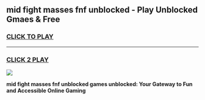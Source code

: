 
## mid fight masses fnf unblocked - Play Unblocked Gmaes & Free
<h3>
<a href="https://news.freeplayer.one?title=mid_fight_masses_fnf_unblocked&ref=16F">CLICK TO PLAY</a></h3>
<hr>

<h3>
<a href="https://news.freeplayer.one?title=mid_fight_masses_fnf_unblocked&ref=16F">CLICK 2 PLAY</a>
  
</h3>

<a href="https://news.freeplayer.one?title=mid_fight_masses_fnf_unblocked&ref=16F/"><img src="https://clearcache.store/games.png"></a>


**mid fight masses fnf unblocked games unblocked: Your Gateway to Fun and Accessible Online Gaming**
